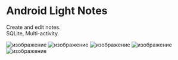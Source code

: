# Android Light Notes

Create and edit notes.  
SQLite, Multi-activity.

![изображение](https://user-images.githubusercontent.com/98654420/172466823-9ed1799c-e128-481f-9857-6fcaa3e2ab14.png)
![изображение](https://user-images.githubusercontent.com/98654420/172467161-2da9d736-bd67-4d68-ab42-39725594d623.png)
![изображение](https://user-images.githubusercontent.com/98654420/172467222-6ab04f66-f342-48bb-b5d9-dca0a5a43c29.png)
![изображение](https://user-images.githubusercontent.com/98654420/172467279-0516588d-b741-41a6-861d-000ad297dfd2.png)
![изображение](https://user-images.githubusercontent.com/98654420/172467251-65694af5-4ccb-4623-96f5-972fc3c5ca96.png)
